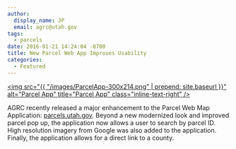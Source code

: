 ```yaml
---
author:
  display_name: JP
  email: agrc@utah.gov
tags:
  - parcels
date: 2016-01-21 14:24:04 -0700
title: New Parcel Web App Improves Usability
categories:
  - Featured
---
```

<a href="{% link images/ParcelApp.png %}"><img src="{{ "/images/ParcelApp-300x214.png" | prepend: site.baseurl }}" alt="Parcel App" title="Parcel App" class="inline-text-right" /></a>

AGRC recently released a major enhancement to the Parcel Web Map Application: [parcels.utah.gov](https://parcels.utah.gov). Beyond a new modernized look and improved parcel pop up, the application now allows a user to search by parcel ID. High resolution imagery from Google was also added to the application. Finally, the application allows for a direct link to a county.
